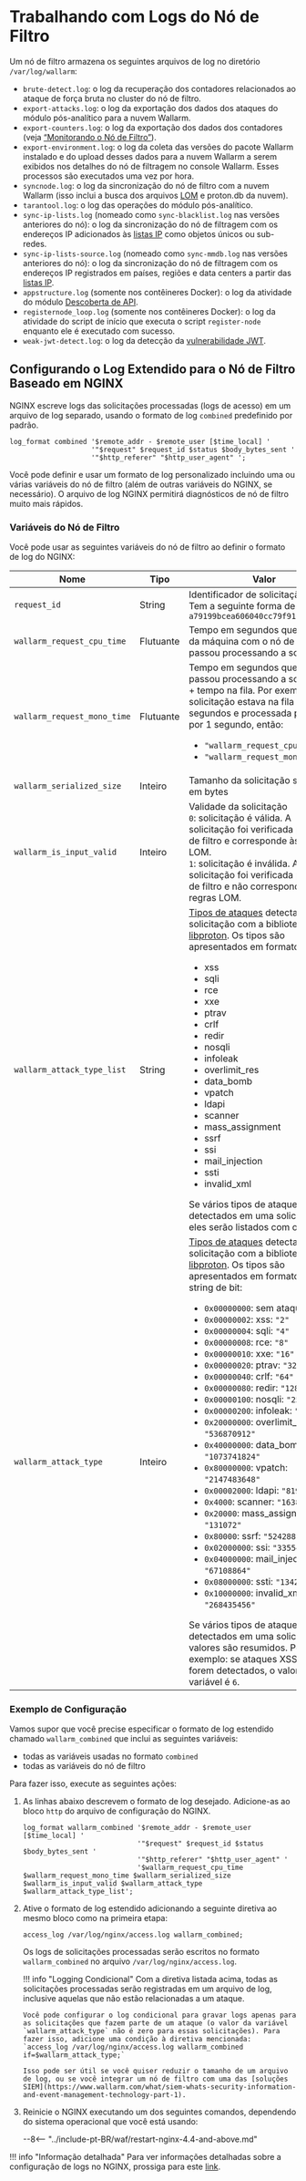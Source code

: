 [link-nginx-logging-docs]:  https://docs.nginx.com/nginx/admin-guide/monitoring/logging/
[doc-vuln-list]:            ../attacks-vulns-list.md
[doc-monitor-node]:         monitoring/intro.md
[doc-lom]:                  ../user-guides/rules/rules.md

#   Trabalhando com Logs do Nó de Filtro

Um nó de filtro armazena os seguintes arquivos de log no diretório `/var/log/wallarm`:

*   `brute-detect.log`: o log da recuperação dos contadores relacionados ao ataque de força bruta no cluster do nó de filtro.
*   `export-attacks.log`: o log da exportação dos dados dos ataques do módulo pós-analítico para a nuvem Wallarm.
*   `export-counters.log`: o log da exportação dos dados dos contadores (veja [“Monitorando o Nó de Filtro”][doc-monitor-node]).
*   `export-environment.log`: o log da coleta das versões do pacote Wallarm instalado e do upload desses dados para a nuvem Wallarm a serem exibidos nos detalhes do nó de filtragem no console Wallarm. Esses processos são executados uma vez por hora.
*   `syncnode.log`: o log da sincronização do nó de filtro com a nuvem Wallarm (isso inclui a busca dos arquivos [LOM][doc-lom] e proton.db da nuvem).
*   `tarantool.log`: o log das operações do módulo pós-analítico.
*   `sync-ip-lists.log` (nomeado como `sync-blacklist.log` nas versões anteriores do nó): o log da sincronização do nó de filtragem com os endereços IP adicionados às [listas IP](../user-guides/ip-lists/overview.md) como objetos únicos ou sub-redes.
*   `sync-ip-lists-source.log` (nomeado como `sync-mmdb.log` nas versões anteriores do nó): o log da sincronização do nó de filtragem com os endereços IP registrados em países, regiões e data centers a partir das [listas IP](../user-guides/ip-lists/overview.md).
*   `appstructure.log` (somente nos contêineres Docker): o log da atividade do módulo [Descoberta de API](../api-discovery/overview.md).
*   `registernode_loop.log` (somente nos contêineres Docker): o log da atividade do script de início que executa o script `register-node` enquanto ele é executado com sucesso.
*   `weak-jwt-detect.log`: o log da detecção da [vulnerabilidade JWT](../attacks-vulns-list.md#weak-jwt).

##  Configurando o Log Extendido para o Nó de Filtro Baseado em NGINX

NGINX escreve logs das solicitações processadas (logs de acesso) em um arquivo de log separado, usando o formato de log `combined` predefinido por padrão.

```
log_format combined '$remote_addr - $remote_user [$time_local] '
                    '"$request" $request_id $status $body_bytes_sent '
                    '"$http_referer" "$http_user_agent" ';
```

Você pode definir e usar um formato de log personalizado incluindo uma ou várias variáveis do nó de filtro (além de outras variáveis do NGINX, se necessário). O arquivo de log NGINX permitirá diagnósticos de nó de filtro muito mais rápidos.

### Variáveis do Nó de Filtro

Você pode usar as seguintes variáveis do nó de filtro ao definir o formato de log do NGINX:

|Nome|Tipo|Valor|
|---|---|---|
|`request_id`|String|Identificador de solicitação<br>Tem a seguinte forma de valor: `a79199bcea606040cc79f913325401fb`|
|`wallarm_request_cpu_time`|Flutuante|Tempo em segundos que a CPU da máquina com o nó de filtragem passou processando a solicitação.|
|`wallarm_request_mono_time`|Flutuante|Tempo em segundos que a CPU passou processando a solicitação + tempo na fila. Por exemplo, se a solicitação estava na fila por 3 segundos e processada pela CPU por 1 segundo, então: <ul><li>`"wallarm_request_cpu_time":1`</li><li>`"wallarm_request_mono_time":4`</li></ul>|
|`wallarm_serialized_size`|Inteiro|Tamanho da solicitação serializada em bytes|
|`wallarm_is_input_valid`|Inteiro|Validade da solicitação<br>`0`: solicitação é válida. A solicitação foi verificada pelo nó de filtro e corresponde às regras LOM.<br>`1`: solicitação é inválida. A solicitação foi verificada pelo nó de filtro e não corresponde às regras LOM.|
| `wallarm_attack_type_list` | String | [Tipos de ataques][doc-vuln-list] detectados na solicitação com a biblioteca [libproton](../about-wallarm/protecting-against-attacks.md#library-libproton). Os tipos são apresentados em formato de texto:<ul><li>xss</li><li>sqli</li><li>rce</li><li>xxe</li><li>ptrav</li><li>crlf</li><li>redir</li><li>nosqli</li><li>infoleak</li><li>overlimit_res</li><li>data_bomb</li><li>vpatch</li><li>ldapi</li><li>scanner</li><li>mass_assignment</li><li>ssrf</li><li>ssi</li><li>mail_injection</li><li>ssti</li><li>invalid_xml</li></ul>Se vários tipos de ataques forem detectados em uma solicitação, eles serão listados com o símbolo `|`. Por exemplo: se ataques XSS e SQLi forem detectados, o valor da variável é `xss|sqli`. |
|`wallarm_attack_type`|Inteiro|[Tipos de ataques][doc-vuln-list] detectados na solicitação com a biblioteca [libproton](../about-wallarm/protecting-against-attacks.md#library-libproton). Os tipos são apresentados em formato de string de bit:<ul><li>`0x00000000`: sem ataque: `"0"`</li><li>`0x00000002`: xss: `"2"`</li><li>`0x00000004`: sqli: `"4"`</li><li>`0x00000008`: rce: `"8"`</li><li>`0x00000010`: xxe: `"16"`</li><li>`0x00000020`: ptrav: `"32"`</li><li>`0x00000040`: crlf: `"64"`</li><li>`0x00000080`: redir: `"128"`</li><li>`0x00000100`: nosqli: `"256"`</li><li>`0x00000200`: infoleak: `"512"`</li><li>`0x20000000`: overlimit_res: `"536870912"`</li><li>`0x40000000`: data_bomb: `"1073741824"`</li><li>`0x80000000`: vpatch: `"2147483648"`</li><li>`0x00002000`: ldapi: `"8192"`</li><li>`0x4000`: scanner: `"16384"`</li><li>`0x20000`: mass_assignment: `"131072"`</li><li>`0x80000`: ssrf: `"524288"`</li><li>`0x02000000`: ssi: `"33554432"`</li><li>`0x04000000`: mail_injection: `"67108864"`</li><li>`0x08000000`: ssti: `"134217728"`</li><li>`0x10000000`: invalid_xml: `"268435456"`</li></ul>Se vários tipos de ataques forem detectados em uma solicitação, os valores são resumidos. Por exemplo: se ataques XSS e SQLi forem detectados, o valor da variável é `6`. |

### Exemplo de Configuração

Vamos supor que você precise especificar o formato de log estendido chamado `wallarm_combined` que inclui as seguintes variáveis:
*   todas as variáveis usadas no formato `combined`
*   todas as variáveis do nó de filtro

Para fazer isso, execute as seguintes ações:

1.  As linhas abaixo descrevem o formato de log desejado. Adicione-as ao bloco `http` do arquivo de configuração do NGINX.

    ```
    log_format wallarm_combined '$remote_addr - $remote_user [$time_local] '
                                '"$request" $request_id $status $body_bytes_sent '
                                '"$http_referer" "$http_user_agent" '
                                '$wallarm_request_cpu_time $wallarm_request_mono_time $wallarm_serialized_size $wallarm_is_input_valid $wallarm_attack_type $wallarm_attack_type_list';
    ```

2.  Ative o formato de log estendido adicionando a seguinte diretiva ao mesmo bloco como na primeira etapa:

    `access_log /var/log/nginx/access.log wallarm_combined;`
    
    Os logs de solicitações processadas serão escritos no formato `wallarm_combined` no arquivo `/var/log/nginx/access.log`.
    
    !!! info "Logging Condicional"
        Com a diretiva listada acima, todas as solicitações processadas serão registradas em um arquivo de log, inclusive aquelas que não estão relacionadas a um ataque.
        
        Você pode configurar o log condicional para gravar logs apenas para as solicitações que fazem parte de um ataque (o valor da variável `wallarm_attack_type` não é zero para essas solicitações). Para fazer isso, adicione uma condição à diretiva mencionada: `access_log /var/log/nginx/access.log wallarm_combined if=$wallarm_attack_type;`
        
        Isso pode ser útil se você quiser reduzir o tamanho de um arquivo de log, ou se você integrar um nó de filtro com uma das [soluções SIEM](https://www.wallarm.com/what/siem-whats-security-information-and-event-management-technology-part-1).          

3.  Reinicie o NGINX executando um dos seguintes comandos, dependendo do sistema operacional que você está usando:

    --8<-- "../include-pt-BR/waf/restart-nginx-4.4-and-above.md"

!!! info "Informação detalhada"
    Para ver informações detalhadas sobre a configuração de logs no NGINX, prossiga para este [link][link-nginx-logging-docs].